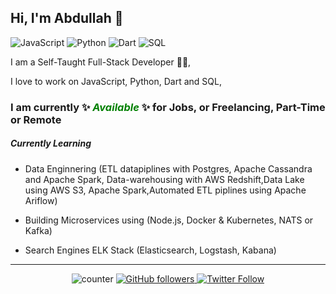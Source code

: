 ## Hi, I'm Abdullah 👋

![JavaScript](https://img.shields.io/static/v1?label&message=JavaScript%20💙&color=yellow)
![Python](https://img.shields.io/static/v1?label&message=Python%20💙&color=green)
![Dart](https://img.shields.io/static/v1?label&message=Dart%20💙&color=red)
![SQL](https://img.shields.io/static/v1?label&message=SQL%20💙&color=purple)

I am a Self-Taught Full-Stack Developer 👨‍💻,

I love to work on JavaScript, Python, Dart and SQL,

### I am currently ✨ <span style="color:green"> _Available_ </span> ✨ for Jobs, or Freelancing, Part-Time or Remote

##### Currently Learning

- Data Enginnering (ETL datapiplines with Postgres, Apache Cassandra and Apache Spark, Data-warehousing with AWS Redshift,Data Lake using AWS S3, Apache Spark,Automated ETL piplines using Apache Ariflow)

- Building Microservices using (Node.js, Docker & Kubernetes, NATS or Kafka)

- Search Engines ELK Stack (Elasticsearch, Logstash, Kabana)

---

<center>

![counter](https://enuo42nux1rll7f.m.pipedream.net)
[
![GitHub followers](https://img.shields.io/github/followers/kurdi89?label=Github%20%F0%9F%91%8B&color=green)
](https://github.com/kurdi89/ "Find me on Github 💚")
[
![Twitter Follow](https://img.shields.io/twitter/follow/3boOodE?label=Twitter%20%F0%9F%91%8B&style=flat&color=1DA1F2)
](https://twitter.com/intent/user?screen_name=3boOodE "Follow me on Twitter 💙")

</center>
